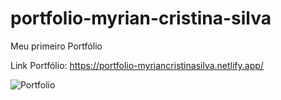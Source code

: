 # portfolio-myrian-cristina-silva
Meu primeiro Portfólio

Link Portfólio: https://portfolio-myriancristinasilva.netlify.app/



![Portfolio](https://user-images.githubusercontent.com/73667019/167009425-8a38e759-7fb2-45ed-96bd-c87284d18c9c.png)
